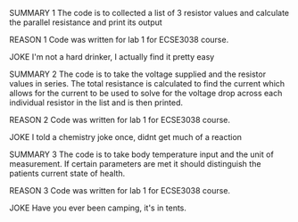 SUMMARY 1
The code is to collected a list of 3 resistor values and calculate the parallel resistance and print its output 

REASON 1
Code was written for lab 1 for ECSE3038 course. 

JOKE
I'm not a hard drinker, I actually find it pretty easy

SUMMARY 2
The code is to take the voltage supplied and the resistor values in series. The total resistance is calculated to find the current which allows for the current to be used to solve for the voltage drop across each individual resistor in the list and is then printed.  

REASON 2
Code was written for lab 1 for ECSE3038 course. 

JOKE
I told a chemistry joke once, didnt get much of a reaction

SUMMARY 3
The code is to take body temperature input and the unit of measurement. If certain parameters are met it should distinguish the patients current state of health. 

REASON 3
Code was written for lab 1 for ECSE3038 course.

JOKE 
Have you ever been camping, it's in tents. 